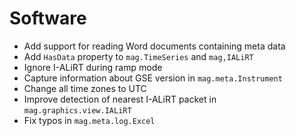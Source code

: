 # Software

- Add support for reading Word documents containing meta data
- Add `HasData` property to `mag.TimeSeries` and `mag,IALiRT`
- Ignore I-ALiRT during ramp mode
- Capture information about GSE version in `mag.meta.Instrument`
- Change all time zones to UTC
- Improve detection of nearest I-ALiRT packet in `mag.graphics.view.IALiRT`
- Fix typos in `mag.meta.log.Excel`